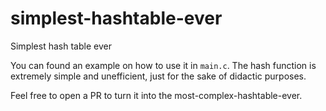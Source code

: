 # simplest-hashtable-ever
Simplest hash table ever

You can found an example on how to use it in `main.c`.
The hash function is extremely simple and unefficient, just for the sake of didactic purposes.

Feel free to open a PR to turn it into the most-complex-hashtable-ever.
